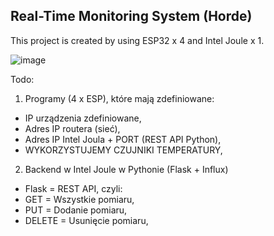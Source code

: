## Real-Time Monitoring System (Horde)

This project is created by using ESP32 x 4 and Intel Joule x 1.

![image](https://user-images.githubusercontent.com/72278818/233649310-02c203aa-7e83-4df7-8fe6-4082f65205db.png)

Todo:
1. Programy (4 x ESP), które mają zdefiniowane:
- IP urządzenia zdefiniowane,
- Adres IP routera (sieć),
- Adres IP Intel Joula + PORT (REST API Python),
- WYKORZYSTUJEMY CZUJNIKI TEMPERATURY,
2. Backend w Intel Joule w Pythonie (Flask + Influx)
- Flask = REST API, czyli:
- GET = Wszystkie pomiaru,
- PUT = Dodanie pomiaru,
- DELETE = Usunięcie pomiaru,
